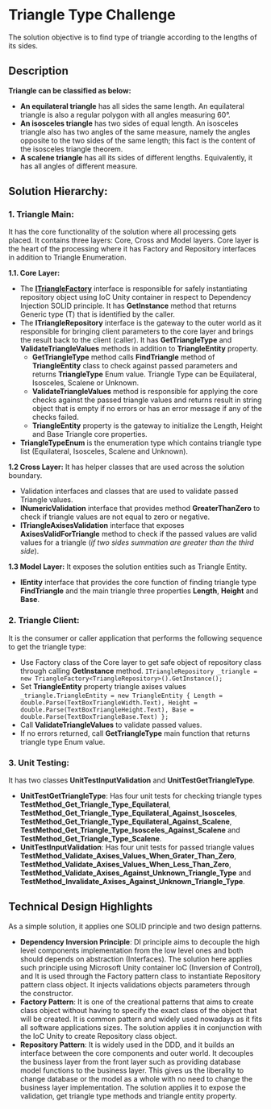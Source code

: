 # Triangle Type Challenge

The solution objective is to find type of triangle according to the lengths of its sides.

## Description

<strong>Triangle can be classified as below:</strong>

- <strong>An equilateral triangle</strong> has all sides the same length. An equilateral triangle is also a regular polygon with all angles measuring 60°.
- <strong>An isosceles triangle</strong> has two sides of equal length. An isosceles triangle also has two angles of the same measure, namely the angles opposite to the two sides of the same length; this fact is the content of the isosceles triangle theorem.
- <strong>A scalene triangle</strong> has all its sides of different lengths. Equivalently, it has all angles of different measure.

## Solution Hierarchy:

 ### 1. Triangle Main:
It has the core functionality of the solution where all processing gets placed. It contains three layers: Core, Cross and Model layers. Core layer is the heart of the processing where it has Factory and Repository interfaces in addition to Triangle Enumeration.

**1.1. Core Layer:**

 - The **[ITriangleFactory](https://github.com/diaakhateeb/TriangleTypeChallenge/blob/master/TriangleTypeChallenge/Interfaces/ITriangleFactory.cs)**  interface is responsible for safely instantiating repository object using IoC Unity container in respect to Dependency Injection SOLID principle. It has **GetInstance** method that returns Generic type (T) that is identified by the caller.
 - The **ITriangleRepository**  interface is the gateway to the outer world as it responsible for bringing client parameters to the core layer and brings the result back to the client (caller). It has **GetTriangleType** and **ValidateTriangleValues** methods in addition to **TriangleEntity** property.
   - **GetTriangleType** method calls **FindTriangle** method of **TriangleEntity** class to check against passed parameters and returns **TriangleType** Enum value. Triangle Type can be Equilateral, Isosceles, Scalene or Unknown.
   - **ValidateTriangleValues** method is responsible for applying the core checks against the passed triangle values and returns result in string object that is empty if no errors or has an error message if any of the checks failed.
   - **TriangleEntity** property is the gateway to initialize the Length, Height and Base Triangle core properties.
 - **TriangleTypeEnum** is the enumeration type which contains triangle type list (Equilateral, Isosceles, Scalene and Unknown).

**1.2 Cross Layer:**
It has helper classes that are used across the solution boundary.

 - Validation interfaces and classes that are used to validate passed Triangle values.
 - **INumericValidation** interface that provides method **GreaterThanZero** to check if triangle values are not equal to zero or negative.
 - **ITriangleAxisesValidation** interface that exposes **AxisesValidForTriangle** method to check if the passed values are valid values for a triangle (*if two sides summation are greater than the third side*).

**1.3 Model Layer:**
It exposes the solution entities such as Triangle Entity.
 - **IEntity** interface that provides the core function of finding triangle type **FindTriangle** and the main triangle three properties **Length**, **Height** and **Base**.

 ### 2. Triangle Client:
 It is the consumer or caller application that performs the following sequence to get the triangle type:
 

 - Use Factory class of the Core layer to get safe object of repository class through calling **GetInstance** method. `ITriangleRepository _triangle = new TriangleFactory<TriangleRepository>().GetInstance();`
 - Set **TriangleEntity** property triangle axises values 
`_triangle.TriangleEntity = new TriangleEntity
                {
                    Length = double.Parse(TextBoxTriangleWidth.Text),
                    Height = double.Parse(TextBoxTriangleHeight.Text),
                    Base = double.Parse(TextBoxTriangleBase.Text)
                };`
- Call **ValidateTriangleValues** to validate passed values.
- If no errors returned, call **GetTriangleType** main function that returns triangle type Enum value.

### 3. Unit Testing:
It has two classes **UnitTestInputValidation** and **UnitTestGetTriangleType**.
- **UnitTestGetTriangleType**: Has four unit tests for checking triangle types  **TestMethod_Get_Triangle_Type_Equilateral**, **TestMethod_Get_Triangle_Type_Equilateral_Against_Isosceles**, **TestMethod_Get_Triangle_Type_Equilateral_Against_Scalene**, **TestMethod_Get_Triangle_Type_Isosceles_Against_Scalene** and  **TestMethod_Get_Triangle_Type_Scalene**.
- **UnitTestInputValidation**: Has four unit tests for passed triangle values **TestMethod_Validate_Axises_Values_When_Grater_Than_Zero**, **TestMethod_Validate_Axises_Values_When_Less_Than_Zero**, **TestMethod_Validate_Axises_Against_Unknown_Triangle_Type** and **TestMethod_Invalidate_Axises_Against_Unknown_Triangle_Type**.

## Technical Design Highlights
As a simple solution, it applies one SOLID principle and two design patterns.
- **Dependency Inversion Principle**: DI principle aims to decouple the high level components implementation from the low level ones and both should depends on abstraction (Interfaces). The solution here applies such principle using Microsoft Unity container IoC (Inversion of Control), and It is used through the Factory pattern class to instantiate Repository pattern class object. It injects validations objects parameters through the constructor.
- **Factory Pattern**: It is one of the creational patterns that aims to create class object without having to specify the exact class of the object that will be created. It is common pattern and widely used nowadays as it fits all software applications sizes. The solution applies it in conjunction with the IoC Unity to create Repository class object.
- **Repository Pattern**: It is widely used in the DDD, and it builds an interface between the core components and outer world. It decouples the business layer from the front layer such as providing database model functions to the business layer. This gives us the liberality to change database or the model as a whole with no need to change the business layer implementation. The solution applies it to expose the validation, get triangle type methods and triangle entity property.
